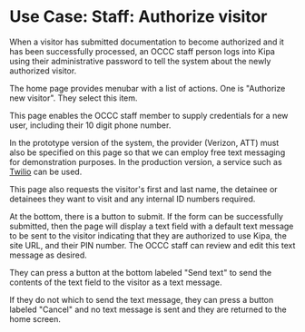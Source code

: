 # Use Case: Staff: Authorize visitor

When a visitor has submitted documentation to become authorized and it has been successfully processed, an OCCC staff person logs into Kipa using their administrative password to tell the system about the newly authorized visitor.
 
The home page provides menubar with a list of actions. One is "Authorize new visitor". They select this item.

This page enables the OCCC staff member to supply credentials for a new user, including their 10 digit phone number. 

In the prototype version of the system, the provider (Verizon, ATT) must also be specified on this page so that we can employ free text messaging for demonstration purposes. In the production version, a service such as [Twilio](http://www.twilio.com) can be used. 

This page also requests the visitor's first and last name, the detainee or detainees they want to visit and any internal ID numbers required.

At the bottom, there is a button to submit.  If the form can be successfully submitted, then the page will display a text field with a default text message to be sent to the visitor indicating that they are authorized to use Kipa, the site URL, and their PIN number. The OCCC staff can review and edit this text message as desired.  
 
They can press a button at the bottom labeled "Send text" to send the contents of the text field to the visitor as a text message. 

If they do not which to send the text message, they can press a button labeled "Cancel" and no text message is sent and they are returned to the home screen.





